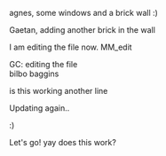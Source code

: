 agnes, some windows and a brick wall :)   

Gaetan, adding another brick in the wall  

I am editing the file now.
MM_edit

GC: editing the file   
bilbo baggins

is this working
another line

Updating again..

:)

Let's go!
yay
does this work?

